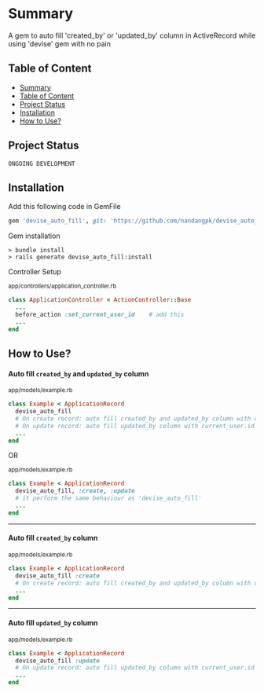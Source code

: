 # Summary

A gem to auto fill 'created_by' or 'updated_by' column in ActiveRecord while using 'devise' gem with no pain

## Table of Content
* [Summary](https://github.com/nandangpk/devise_auto_fill#summary)
* [Table of Content](https://github.com/nandangpk/devise_auto_fill#table-of-content)
* [Project Status](https://github.com/nandangpk/devise_auto_fill#project-status)
* [Installation](https://github.com/nandangpk/devise_auto_fill#installation)
* [How to Use?](https://github.com/nandangpk/devise_auto_fill#how-to-use)

## Project Status
`ONGOING DEVELOPMENT`

## Installation

Add this following code in GemFile
```ruby
gem 'devise_auto_fill', git: 'https://github.com/nandangpk/devise_auto_fill'
```

Gem installation
```
> bundle install
> rails generate devise_auto_fill:install
```

Controller Setup

<sup>app/controllers/application_controller.rb</sup>
```ruby
class ApplicationController < ActionController::Base
  ...
  before_action :set_current_user_id    # add this
  ...
end
```

## How to Use?

#### Auto fill `created_by` and `updated_by` column
<sub>app/models/example.rb</sub>
```ruby
class Example < ApplicationRecord
  devise_auto_fill
  # On create record: auto fill created_by and updated_by column with current_user.id that perform the action
  # On update record: auto fill updated_by column with current_user.id that perform the action
  ...
end
```

OR

<sub>app/models/example.rb</sub>
```ruby
class Example < ApplicationRecord
  devise_auto_fill, :create, :update
  # it perform the same behaviour as 'devise_auto_fill'
  ...
end
```

<hr>

#### Auto fill `created_by` column
<sub>app/models/example.rb</sub>
```ruby
class Example < ApplicationRecord
  devise_auto_fill :create
  # On create record: auto fill created_by and updated_by column with current_user.id that perform the action
  ...
end
```

<hr>

#### Auto fill `updated_by` column
<sub>app/models/example.rb</sub>
```ruby
class Example < ApplicationRecord
  devise_auto_fill :update
  # On update record: auto fill updated_by column with current_user.id that perform the action
  ...
end
